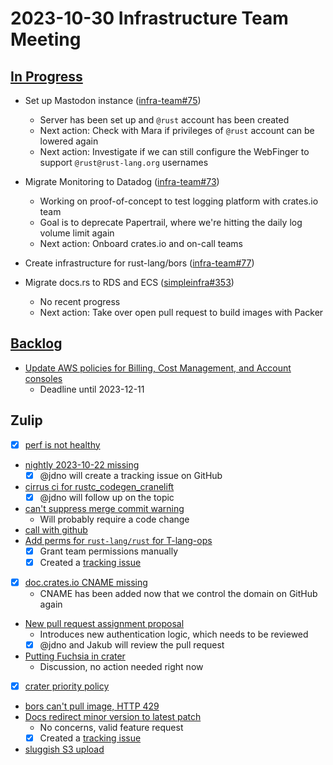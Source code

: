 # 2023-10-30 Infrastructure Team Meeting

## [In Progress](https://github.com/orgs/rust-lang/projects/24/views/1)

- Set up Mastodon instance ([infra-team#75](https://github.com/rust-lang/infra-team/issues/75))
  - Server has been set up and `@rust` account has been created
  - Next action: Check with Mara if privileges of `@rust` account can be lowered
    again
  - Next action: Investigate if we can still configure the WebFinger to support
    `@rust@rust-lang.org` usernames

- Migrate Monitoring to Datadog ([infra-team#73](https://github.com/rust-lang/infra-team/issues/73))
  - Working on proof-of-concept to test logging platform with crates.io team
  - Goal is to deprecate Papertrail, where we're hitting the daily log volume
    limit again
  - Next action: Onboard crates.io and on-call teams

- Create infrastructure for rust-lang/bors ([infra-team#77](https://github.com/rust-lang/infra-team/issues/77))

- Migrate docs.rs to RDS and ECS ([simpleinfra#353](https://github.com/rust-lang/simpleinfra/issues/353))
  - No recent progress
  - Next action: Take over open pull request to build images with Packer

## [Backlog](https://github.com/orgs/rust-lang/projects/24/views/1)

- [Update AWS policies for Billing, Cost Management, and Account consoles](https://github.com/rust-lang/simpleinfra/issues/359)
  - Deadline until 2023-12-11

## Zulip

- [x] [perf is not healthy](https://rust-lang.zulipchat.com/#narrow/stream/242791-t-infra/topic/perf.20is.20not.20healthy)
- [nightly 2023-10-22 missing](https://rust-lang.zulipchat.com/#narrow/stream/242791-t-infra/topic/nightly.202023-10-22.20missing)
  - [x] @jdno will create a tracking issue on GitHub
- [cirrus ci for rustc_codegen_cranelift](https://rust-lang.zulipchat.com/#narrow/stream/242791-t-infra/topic/cirrus.20ci.20for.20rustc_codegen_cranelift)
  - [x] @jdno will follow up on the topic
- [can't suppress merge commit warning](https://rust-lang.zulipchat.com/#narrow/stream/242791-t-infra/topic/can't.20suppress.20merge.20commit.20warning)
  - Will probably require a code change
- [call with github](https://rust-lang.zulipchat.com/#narrow/stream/242791-t-infra/topic/call.20with.20github)
- [Add perms for `rust-lang/rust` for T-lang-ops](https://rust-lang.zulipchat.com/#narrow/stream/242791-t-infra/topic/Add.20perms.20for.20.60rust-lang.2Frust.60.20for.20T-lang-ops)
  - [x] Grant team permissions manually
  - [x] Created a [tracking issue](https://github.com/rust-lang/simpleinfra/issues/363)
- [x] [doc.crates.io CNAME missing](https://rust-lang.zulipchat.com/#narrow/stream/242791-t-infra/topic/doc.2Ecrates.2Eio.20CNAME.20missing)
  - CNAME has been added now that we control the domain on GitHub again
- [New pull request assignment proposal](https://rust-lang.zulipchat.com/#narrow/stream/242791-t-infra/topic/New.20pull.20request.20assignment.20proposal)
  - Introduces new authentication logic, which needs to be reviewed
  - [x] @jdno and Jakub will review the pull request
- [Putting Fuchsia in crater](https://rust-lang.zulipchat.com/#narrow/stream/242791-t-infra/topic/Putting.20Fuchsia.20in.20crater)
  - Discussion, no action needed right now
- [x] [crater priority policy](https://rust-lang.zulipchat.com/#narrow/stream/242791-t-infra/topic/crater.20priority.20policy)
- [bors can't pull image, HTTP 429](https://rust-lang.zulipchat.com/#narrow/stream/242791-t-infra/topic/bors.20can't.20pull.20image.2C.20HTTP.20429)
- [Docs redirect minor version to latest patch](https://rust-lang.zulipchat.com/#narrow/stream/242791-t-infra/topic/Docs.20redirect.20minor.20versions.20to.20latest.20patch)
  - No concerns, valid feature request
  - [x] Created a [tracking issue](https://github.com/rust-lang/simpleinfra/issues/360)
- [sluggish S3 upload](https://rust-lang.zulipchat.com/#narrow/stream/242791-t-infra/topic/sluggish.20S3.20upload)
